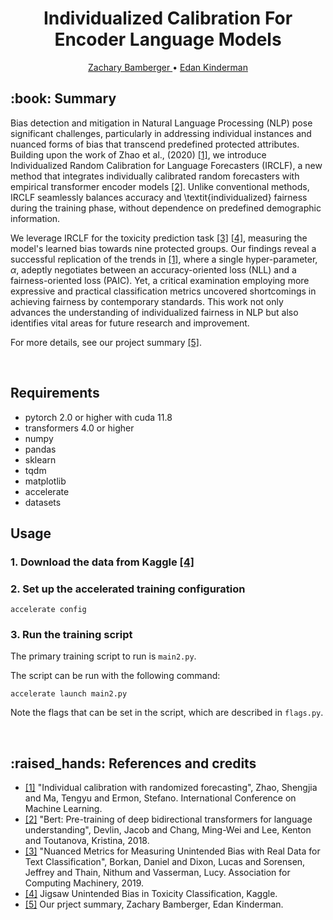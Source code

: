 <h1 align="center"> Individualized Calibration For Encoder Language Models </h1> 

  <p align="center">
    <a href="https://github.com/zbambergerNLP"> Zachary Bamberger </a> •
    <a href="https://github.com/idankinderman"> Edan Kinderman </a>
  </p>


<h2 id="summary"> :book: Summary </h2>

Bias detection and mitigation in Natural Language Processing (NLP) pose significant challenges, particularly in addressing individual instances and nuanced forms of bias that transcend predefined protected attributes. Building upon the work of Zhao et al., (2020) [[1]](#ref1), we introduce Individualized Random Calibration for Language Forecasters (IRCLF), a new method that integrates individually calibrated random forecasters with empirical transformer encoder models [[2]](#ref2). Unlike conventional methods, IRCLF seamlessly balances accuracy and \textit{individualized} fairness during the training phase, without dependence on predefined demographic information.

We leverage IRCLF for the toxicity prediction task [[3]](#ref3) [[4]](#ref4), measuring the model's learned bias towards nine protected groups. Our findings reveal a successful replication of the trends in [[1]](#ref1), where a single hyper-parameter, $\alpha$, adeptly negotiates between an accuracy-oriented loss (NLL) and a fairness-oriented loss (PAIC). Yet, a critical examination employing more expressive and practical classification metrics uncovered shortcomings in achieving fairness by contemporary standards. This work not only advances the understanding of individualized fairness in NLP but also identifies vital areas for future research and improvement.

For more details, see our project summary [[5]](#ref5).

<br />

## Requirements
- pytorch 2.0 or higher with cuda 11.8
- transformers 4.0 or higher
- numpy
- pandas
- sklearn
- tqdm
- matplotlib
- accelerate
- datasets

## Usage
### 1. Download the data from Kaggle [[4]](#ref4)
### 2. Set up the accelerated training configuration
`accelerate config`
### 3. Run the training script

The primary training script to run is `main2.py`. 

The script can be run with the following command:

`accelerate launch main2.py`

Note the flags that can be set in the script, which are described in `flags.py`.


<br />


<h2 id="references-and-credits"> :raised_hands: References and credits</h2>

* <a id="ref1">[[1]](https://arxiv.org/abs/2006.10288)</a> "Individual calibration with randomized forecasting", Zhao, Shengjia and Ma, Tengyu and Ermon, Stefano. International Conference on Machine Learning.
* <a id="ref2">[[2]](https://arxiv.org/abs/1810.04805)</a> "Bert: Pre-training of deep bidirectional transformers for language understanding", Devlin, Jacob and Chang, Ming-Wei and Lee, Kenton and Toutanova, Kristina, 2018.
* <a id="ref3">[[3]](https://arxiv.org/abs/1903.04561)</a> "Nuanced Metrics for Measuring Unintended Bias with Real Data for Text Classification", Borkan, Daniel and Dixon, Lucas and Sorensen, Jeffrey and Thain, Nithum and Vasserman, Lucy. Association for Computing Machinery, 2019.
* <a id="ref4">[[4]](https://www.kaggle.com/c/jigsaw-unintended-bias-in-toxicity-classification/data?select=train.csv)</a> Jigsaw Unintended Bias in Toxicity Classification, Kaggle.
* <a id="ref5">[[5]](https://github.com/zbambergerNLP/individualized_calibration_for_language/blob/main/Reliability_in_ML_Project__Extended_version.pdf)</a> Our prject summary, Zachary Bamberger, Edan Kinderman.


